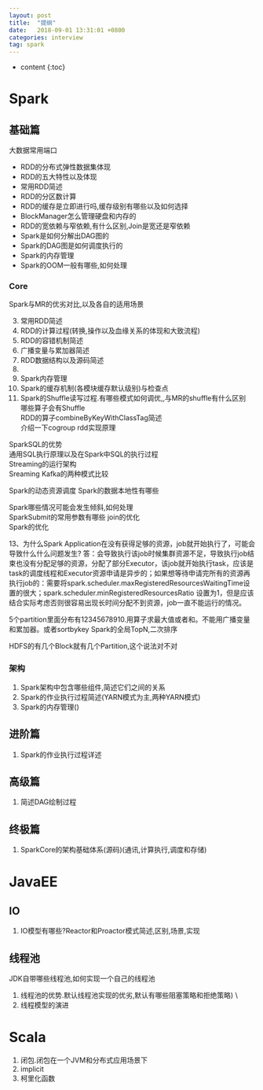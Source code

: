 ```yaml
---
layout: post
title:  "提纲"
date:   2018-09-01 13:31:01 +0800
categories: interview
tag: spark
---
```


* content
{:toc}


# Spark  

## 基础篇  

大数据常用端口  

* RDD的分布式弹性数据集体现  
* RDD的五大特性以及体现  
* 常用RDD简述  
* RDD的分区数计算  
* RDD的缓存是立即进行吗,缓存级别有哪些以及如何选择   
* BlockManager怎么管理硬盘和内存的  
* RDD的宽依赖与窄依赖,有什么区别,Join是宽还是窄依赖  
* Spark是如何分解出DAG图的  
* Spark的DAG图是如何调度执行的  
* Spark的内存管理  
* Spark的OOM一般有哪些,如何处理
### Core  

Spark与MR的优劣对比,以及各自的适用场景  

3. 常用RDD简述  
4. RDD的计算过程(转换,操作以及血缘关系的体现和大致流程)  
5. RDD的容错机制简述    
7. 广播变量与累加器简述  
8. RDD数据结构以及源码简述
9.   
8. Spark内存管理  
9. Spark的缓存机制(各模块缓存默认级别)与检查点  
10. Spark的Shuffle读写过程.有哪些模式如何调优,,与MR的shuffle有什么区别   
哪些算子会有Shuffle  
RDD的算子combineByKeyWithClassTag简述  
介绍一下cogroup rdd实现原理

SparkSQL的优势  
通用SQL执行原理以及在Spark中SQL的执行过程  
Streaming的运行架构  
Sreaming Kafka的两种模式比较  

Spark的动态资源调度
Spark的数据本地性有哪些


Spark哪些情况可能会发生倾斜,如何处理  
SparkSubmit的常用参数有哪些 
join的优化  
Spark的优化

13、为什么Spark Application在没有获得足够的资源，job就开始执行了，可能会导致什么什么问题发生?
答：会导致执行该job时候集群资源不足，导致执行job结束也没有分配足够的资源，分配了部分Executor，该job就开始执行task，应该是task的调度线程和Executor资源申请是异步的；如果想等待申请完所有的资源再执行job的：需要将spark.scheduler.maxRegisteredResourcesWaitingTime设置的很大；spark.scheduler.minRegisteredResourcesRatio 设置为1，但是应该结合实际考虑否则很容易出现长时间分配不到资源，job一直不能运行的情况。

5个partition里面分布有12345678910.用算子求最大值或者和。不能用广播变量和累加器。或者sortbykey
Spark的全局TopN,二次排序  

HDFS的有几个Block就有几个Partition,这个说法对不对  

### 架构  

1. Spark架构中包含哪些组件,简述它们之间的关系  
2. Spark的作业执行过程简述(YARN模式为主,两种YARN模式)  
3. Spark的内存管理()

## 进阶篇  

1. Spark的作业执行过程详述  


## 高级篇  
1. 简述DAG绘制过程  


## 终极篇  
1. SparkCore的架构基础体系(源码)(通讯,计算执行,调度和存储)  

# JavaEE  

## IO  

1. IO模型有哪些?Reactor和Proactor模式简述,区别,场景,实现    

## 线程池  
JDK自带哪些线程池,如何实现一个自己的线程池  
1. 线程池的优势.默认线程池实现的优劣,默认有哪些阻塞策略和拒绝策略)  \
2. 线程模型的演进

# Scala  

1. 闭包.闭包在一个JVM和分布式应用场景下
2. implicit  
3. 柯里化函数  
